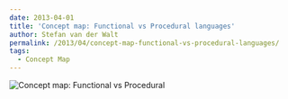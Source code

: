 ```yaml
---
date: 2013-04-01
title: 'Concept map: Functional vs Procedural languages'
author: Stefan van der Walt
permalink: /2013/04/concept-map-functional-vs-procedural-languages/
tags:
  - Concept Map
---
```

![Concept map: Functional vs Procedural][1]

 [1]: https://www.lucidchart.com/publicSegments/view/51598d82-62dc-4674-b54b-6dff0a001205/image.png
